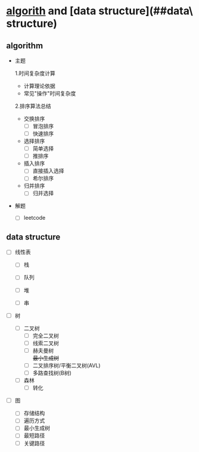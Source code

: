 # [algorith](##algorith) and [data structure](##data\ structure)

## algorithm

- 主题

    1.时间复杂度计算
     - 计算理论依据
     - 常见"操作"时间复杂度

    2.排序算法总结  
    
     - 交换排序
       - [ ] 冒泡排序
       - [ ] 快速排序
     - 选择排序
       - [ ] 简单选择
       - [ ] 推排序
     - 插入排序
       - [ ] 直接插入选择
       - [ ] 希尔排序
     - 归并排序
       - [ ] 归并选择

- 解题
    - [ ] leetcode

## data structure

- [ ] 线性表

    - [ ] 栈

    - [ ] 队列

    - [ ] 堆

    - [ ] 串

- [ ] 树

    - [ ] 二叉树
        - [ ] 完全二叉树
        - [ ] 线索二叉树
        - [ ] 赫夫曼树  
        ~~最小生成树~~
        - [ ] 二叉排序树/平衡二叉树(AVL)
        - [ ] 多路查找树(B树)

    - [ ] 森林
        - [ ] 转化

- [ ] 图
    - [ ] 存储结构
    - [ ] 遍历方式
    - [ ] 最小生成树
    - [ ] 最短路径
    - [ ] 关键路径
